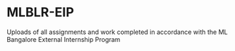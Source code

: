 # MLBLR-EIP
Uploads of all assignments and work completed in accordance with the ML Bangalore External Internship Program
